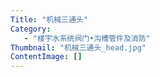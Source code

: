 ```yaml
---
Title: "机械三通头"
Category:
   - "楼宇水系统阀门•沟槽管件及消防"
Thumbnail: "机械三通头_head.jpg"
ContentImage: []
---
```

